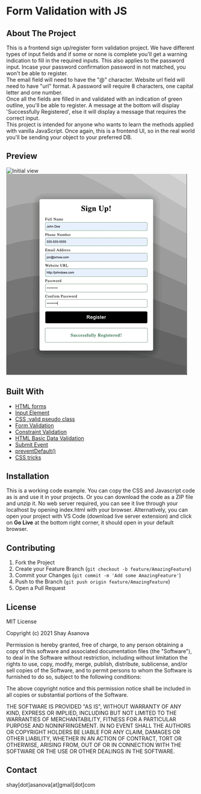 # Form Validation with JS

## About The Project
This is a frontend sign up/register form validation project. We have different types of input fields and if some or none is complete you'll get a warning indication to fill in the required inputs. This also applies to the password input. Incase your password confirmation password in not matched, you won't be able to register. <br/>
The email field will need to have the "@" character. Website url field will need to have "url" format. A password will require 8 characters, one capital letter and one number.<br/>
Once all the fields are filled in and validated with an indication of green outline, you'll be able to register. A message at the bottom will display 'Successfully Registered', else it will display a message that requires the correct input.<br/>
This project is intended for anyone who wants to learn the methods applied with vanilla JavaScript. Once again, this is a frontend UI, so in the real world you'll be sending your object to your preferred DB.

## Preview

![Initial view](media/image1.gif)
![Final view](media/image2.gif)

## Built With
- [HTML forms](https://www.w3schools.com/html/html_forms.asp)
- [Input Element](https://developer.mozilla.org/en-US/docs/Web/HTML/Element/input)
- [CSS :valid pseudo class](https://developer.mozilla.org/en-US/docs/Web/CSS/:valid)
- [Form Validation](https://developer.mozilla.org/en-US/docs/Learn/Forms/Form_validation)
- [Constraint Validation](https://developer.mozilla.org/en-US/docs/Web/Guide/HTML/Constraint_validation)
- [HTML Basic Data Validation](https://html.com/attributes/input-pattern/)
- [Submit Event](https://developer.mozilla.org/en-US/docs/Web/API/HTMLFormElement/submit_event)
- [preventDefault()](https://www.w3schools.com/jsref/event_preventdefault.asp)
- [CSS tricks](https://css-tricks.com/form-validation-part-1-constraint-validation-html/)


## Installation

This is a working code example.
You can copy the CSS and Javascript code as is and use it in your projects.
Or you can download the code as a ZIP file and unzip it. No web server required, you can see it live through your localhost by opening index.html with your browser. Alternatively, you can open your project with VS Code (download live server extension) and click on **Go Live** at the bottom right corner, it should open in your default browser.

## Contributing

1. Fork the Project
2. Create your Feature Branch (`git checkout -b feature/AmazingFeature`)
3. Commit your Changes (`git commit -m 'Add some AmazingFeature'`)
4. Push to the Branch (`git push origin feature/AmazingFeature`)
5. Open a Pull Request

## License

MIT License

Copyright (c) 2021 Shay Asanova

Permission is hereby granted, free of charge, to any person obtaining a copy
of this software and associated documentation files (the "Software"), to deal
in the Software without restriction, including without limitation the rights
to use, copy, modify, merge, publish, distribute, sublicense, and/or sell
copies of the Software, and to permit persons to whom the Software is
furnished to do so, subject to the following conditions:

The above copyright notice and this permission notice shall be included in all
copies or substantial portions of the Software.

THE SOFTWARE IS PROVIDED "AS IS", WITHOUT WARRANTY OF ANY KIND, EXPRESS OR
IMPLIED, INCLUDING BUT NOT LIMITED TO THE WARRANTIES OF MERCHANTABILITY,
FITNESS FOR A PARTICULAR PURPOSE AND NONINFRINGEMENT. IN NO EVENT SHALL THE
AUTHORS OR COPYRIGHT HOLDERS BE LIABLE FOR ANY CLAIM, DAMAGES OR OTHER
LIABILITY, WHETHER IN AN ACTION OF CONTRACT, TORT OR OTHERWISE, ARISING FROM,
OUT OF OR IN CONNECTION WITH THE SOFTWARE OR THE USE OR OTHER DEALINGS IN THE
SOFTWARE.

## Contact

shay[dot]asanova[at]gmail[dot]com



